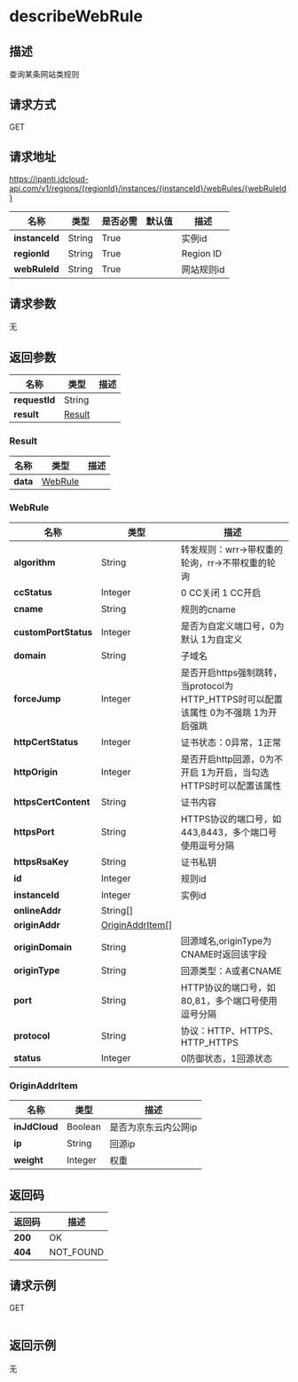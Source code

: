 # describeWebRule


## 描述
查询某条网站类规则

## 请求方式
GET

## 请求地址
https://ipanti.jdcloud-api.com/v1/regions/{regionId}/instances/{instanceId}/webRules/{webRuleId}

|名称|类型|是否必需|默认值|描述|
|---|---|---|---|---|
|**instanceId**|String|True||实例id|
|**regionId**|String|True||Region ID|
|**webRuleId**|String|True||网站规则id|

## 请求参数
无


## 返回参数
|名称|类型|描述|
|---|---|---|
|**requestId**|String||
|**result**|[Result](##Result)||


### <a name="Result">Result</a>
|名称|类型|描述|
|---|---|---|
|**data**|[WebRule](##WebRule)||
### <a name="WebRule">WebRule</a>
|名称|类型|描述|
|---|---|---|
|**algorithm**|String|转发规则：wrr->带权重的轮询，rr->不带权重的轮询|
|**ccStatus**|Integer|0 CC关闭 1 CC开启|
|**cname**|String|规则的cname|
|**customPortStatus**|Integer|是否为自定义端口号，0为默认 1为自定义|
|**domain**|String|子域名|
|**forceJump**|Integer|是否开启https强制跳转，当protocol为HTTP_HTTPS时可以配置该属性 0为不强跳 1为开启强跳|
|**httpCertStatus**|Integer|证书状态：0异常，1正常|
|**httpOrigin**|Integer|是否开启http回源，0为不开启 1为开启，当勾选HTTPS时可以配置该属性|
|**httpsCertContent**|String|证书内容|
|**httpsPort**|String|HTTPS协议的端口号，如443,8443，多个端口号使用逗号分隔|
|**httpsRsaKey**|String|证书私钥|
|**id**|Integer|规则id|
|**instanceId**|Integer|实例id|
|**onlineAddr**|String[]||
|**originAddr**|[OriginAddrItem[]](##OriginAddrItem)||
|**originDomain**|String|回源域名,originType为CNAME时返回该字段|
|**originType**|String|回源类型：A或者CNAME|
|**port**|String|HTTP协议的端口号，如80,81，多个端口号使用逗号分隔|
|**protocol**|String|协议：HTTP、HTTPS、HTTP_HTTPS|
|**status**|Integer|0防御状态，1回源状态|
### <a name="OriginAddrItem">OriginAddrItem</a>
|名称|类型|描述|
|---|---|---|
|**inJdCloud**|Boolean|是否为京东云内公网ip|
|**ip**|String|回源ip|
|**weight**|Integer|权重|

## 返回码
|返回码|描述|
|---|---|
|**200**|OK|
|**404**|NOT_FOUND|

## 请求示例
GET
```

```

## 返回示例
无
